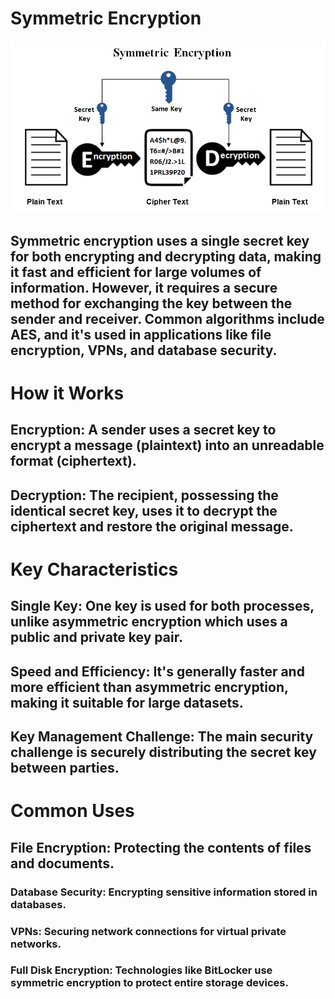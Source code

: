 # Symmetric Encryption
<img src="https://github.com/AbhishekGandre/Symmetric_Encryption_AES-CBC-PKCS5/blob/master/Symmetric-Encryption.png"> </img>
## Symmetric encryption uses a single secret key for both encrypting and decrypting data, making it fast and efficient for large volumes of information. However, it requires a secure method for exchanging the key between the sender and receiver. Common algorithms include AES, and it's used in applications like file encryption, VPNs, and database security.  
# How it Works 
## Encryption: A sender uses a secret key to encrypt a message (plaintext) into an unreadable format (ciphertext).
## Decryption: The recipient, possessing the identical secret key, uses it to decrypt the ciphertext and restore the original message.
# Key Characteristics
## Single Key: One key is used for both processes, unlike asymmetric encryption which uses a public and private key pair. 
## Speed and Efficiency: It's generally faster and more efficient than asymmetric encryption, making it suitable for large datasets. 
## Key Management Challenge: The main security challenge is securely distributing the secret key between parties. 
# Common Uses 
## File Encryption: Protecting the contents of files and documents.
### Database Security: Encrypting sensitive information stored in databases.
### VPNs: Securing network connections for virtual private networks.
### Full Disk Encryption: Technologies like BitLocker use symmetric encryption to protect entire storage devices.
